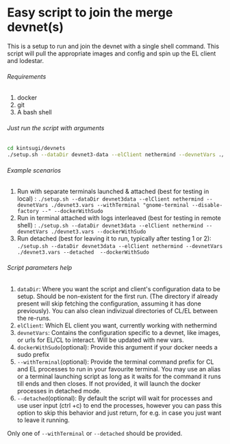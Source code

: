 # Easy script to join the merge devnet(s)
This is a setup to run and join the devnet with a single shell command. This script will pull the appropriate images and config and spin up the EL client and lodestar.
###### Requirements
1. docker
2. git
3. A bash shell

###### Just run the script with arguments
```bash
cd kintsugi/devnets
./setup.sh --dataDir devnet3-data --elClient nethermind --devnetVars ./devnet3.vars [--dockerWithSudo --withTerminal "gnome-terminal --disable-factory --]"
```

###### Example scenarios
1. Run with separate terminals launched & attached (best for testing in local) : 
`./setup.sh --dataDir devnet3data --elClient nethermind --devnetVars ./devnet3.vars --withTerminal "gnome-terminal --disable-factory --" --dockerWithSudo `
2. Run in terminal attached with logs interleaved (best for testing  in remote shell) : 
`./setup.sh --dataDir devnet3data --elClient nethermind --devnetVars ./devnet3.vars --dockerWithSudo`
3. Run detached (best for leaving it to run, typically after testing 1 or 2): 
`./setup.sh --dataDir devnet3data --elClient nethermind --devnetVars ./devnet3.vars --detached  --dockerWithSudo`

###### Script parameters help

1. `dataDir`: Where you want the script and client's configuration data to be setup. Should be non-existent for the first run. (The directory if already present will skip fetching the configuration, assuming it has done previously). You can also clean indivizual directories of CL/EL between the re-runs.
2. `elClient`: Which EL client you want, currently working with nethermind
3. `devnetVars`: Contains the configuration specific to a devnet, like images, or urls for EL/CL to interact. Will be updated with new vars.
4. `dockerWithSudo`(optional): Provide this argument if your docker needs a sudo prefix
5. `--withTerminal`(optional): Provide the terminal command prefix for CL and EL processes to run in your favourite terminal. You may use an alias or a terminal launching script as long as it waits for the command it runs till ends and then closes.
If not provided, it will launch the docker processes in detached mode.
6. `--detached`(optional): By default the script will wait for processes and use user input (ctrl +c) to end the processes, however you can pass this option to skip this behavior and just return, for e.g. in case you just want to leave it running.

Only one of `--withTerminal` or `--detached` should be provided.
